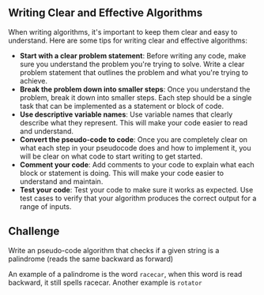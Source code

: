 ## Writing Clear and Effective Algorithms

When writing algorithms, it's important to keep them clear and easy to understand. Here are some tips for writing clear and effective algorithms:

- **Start with a clear problem statement**: Before writing any code, make sure you understand the problem you're trying to solve. Write a clear problem statement that outlines the problem and what you're trying to achieve.
- **Break the problem down into smaller steps**: Once you understand the problem, break it down into smaller steps. Each step should be a single task that can be implemented as a statement or block of code.
- **Use descriptive variable names**: Use variable names that clearly describe what they represent. This will make your code easier to read and understand.
- ******************************************Convert the pseudo-code to code******************************************: Once you are completely clear on what each step in your pseudocode does and how to implement it, you will be clear on what code to start writing to get started.
- **Comment your code**: Add comments to your code to explain what each block or statement is doing. This will make your code easier to understand and maintain.
- **Test your code**: Test your code to make sure it works as expected. Use test cases to verify that your algorithm produces the correct output for a range of inputs.

## Challenge

Write an pseudo-code algorithm that checks if a given string is a palindrome (reads the same backward as forward)

An example of a palindrome is the word `racecar`, when this word is read backward, it still spells racecar. Another example is `rotator`